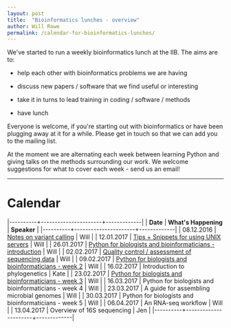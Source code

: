 ```yaml
---
layout: post
title:  "Bioinformatics lunches - overview"
author: Will Rowe
permalink: /calendar-for-bioinformatics-lunches/
---
```


We've started to run a weekly bioinformatics lunch at the IIB. The aims are to:

 * help each other with bioinformatics problems we are having

 * discuss new papers / software that we find useful or interesting

 * take it in turns to lead training in coding / software / methods

 * have lunch

Everyone is welcome, if you're starting out with bioinformatics or have been plugging away at it for a while. Please get in touch so that we can add you to the mailing list.

At the moment we are alternating each week between learning Python and giving talks on the methods surrounding our work. We welcome suggestions for what to cover each week - send us an email!

---

# Calendar

|----------+----------------------+-------------|
| **Date** | **What's Happening** | **Speaker** |
|----------+----------------------+-------------|
| 08.12.2016 | [Notes on variant calling]({{site.url}}/variant-calling-notes) | Will |
| 12.01.2017 | [Tips + Snippets for using UNIX servers]({{site.url}}/bioinformatics-snippets)  | Will |
| 26.01.2017 | [Python for biologists and bioinformaticians - introduction]({{site.url}}/learning-python-week1) | Will |
| 02.02.2017 | [Quality control / assessment of sequencing data](({{site.url}}/notes-on-QC)) | Will |
| 09.02.2017 | [Python for biologists and bioinformaticians - week 2]({{site.url}}/learning-python-week2) | Will |
| 16.02.2017 | Introduction to phylogenetics | Kate |
| 23.02.2017 | [Python for biologists and bioinformaticians - week 3]({{site.url}}/learning-python-week3) | Will |
| 16.03.2017 | Python for biologists and bioinformaticians - week 4 | Will |
| 23.03.2017 | A guide for assembling microbial genomes | Will |
| 30.03.2017 | Python for biologists and bioinformaticians - week 5 | Will |
| 06.04.2017 | An RNA-seq workflow | Will |
| 13.04.2017 | Overview of 16S sequencing | Jen |
|----------+----------------------+-------------|

